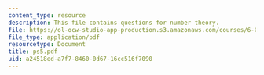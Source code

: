 ```yaml
---
content_type: resource
description: This file contains questions for number theory.
file: https://ol-ocw-studio-app-production.s3.amazonaws.com/courses/6-042j-mathematics-for-computer-science-fall-2005/a24518eda7f784600d6716cc516f7090_ps5.pdf
file_type: application/pdf
resourcetype: Document
title: ps5.pdf
uid: a24518ed-a7f7-8460-0d67-16cc516f7090
---
```

